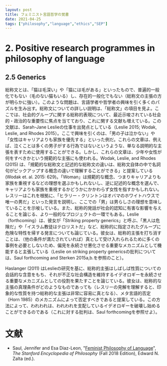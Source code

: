 ```yaml
---
layout: post
title: フェミニスト言語哲学の覚書
date: 2021-04-25
tags: ["philosophy","language","ethics","SEP"]
---
```


# 2. Positive research programmes in philosophy of language
## 2.5 Generics
総称文とは、「猫は毛深い」や「猫には毛がある」といったもので、普遍的一般化でもない（毛のない猫もいる）し、存在的一般化でもない（総称文の主張の方が明らかに強い）。このような問題は、言語学者や哲学者の興味を引く多くのパズルを生み出す。総称文についての詳しい説明は、「総称文」の項目を見よ。ここでは、社会的グループに関する総称的表現について、最近示唆されている社会的・政治的な重要性に焦点を当てており、これに関する文献も増えている。この文献は、Sarah-Jane Leslieの仕事を出発点としている（Leslie 2015; Wodak, Leslie, and Rhodes 2015）。ここで興味を引くのは、「男の子は泣かない」や「女性はキャリアよりも家族を優先する」といった例だ。これらの文章は、例えば、泣くことは多くの男子がする行為ではないというような、単なる説明的な主張を表すために使用することができる。しかし、これらの文章は、少年や女性が何をすべきかという規範的な主張にも使われる。Wodak, Leslie, and Rhodes (2015) は、「規範的な総称文と記述的な総称文の違いは、総称文自体の中で名詞句がピックアップする概念の違いで理解することができる」と提案している (Wodak et. al. 2015: 629)。「Woman」は規範的な概念、つまりキャリアよりも家族を重視するなどの理想を選ぶかもしれないし、逆に記述的な概念を選んで、キャリアよりも家族を重視するかどうかにかかわらず女性を指すかもしれない。レスリーはこれを根拠に、「ヒラリー・クリントンはオバマのホワイトハウスで唯一の男だ」といった発言を説明し、ここでの「男」は男らしさの理想を意味していることを示唆している。また、総称的発話が社会的認知に有害な影響を与えることを論じる、より一般的なプロジェクトの一環でもある。Leslie（forthcoming）は、彼女が「Striking property generics」と呼ぶ、「黒人は危険だ」や「イスラム教徒はテロリストだ」など、総称的に指定されたグループに危険な特性を帰する発言についても論じている。彼女は、総称的主張を打ち消すことは、（他の条件が満たされていれば）真として受け入れられるために多くの事例を必要としないため、偏見を永続させ悪化させる重要なメカニズムとして機能すると主張している（Leslie on striking property genericsの批判については、Saul forthcoming and Sterken 2015a,b.を参照のこと）。

Haslanger (2011) はLeslieの研究を基に、総称的主張はしばしば性質についての会話的な含意をもち、それが不正な社会構造を維持するイデオロギーを永続させる重要なメカニズムとしての役割を果たすことを論じている。彼女は、総称的な主張の真理条件がどのようなものであっても（レスリーの見解を理解すると、印象的な性質を持つ総称的な主張は非常に容易に真となる）、メタ言語的否定（Horn 1985）のメカニズムによって否定すべきであると提案している。この方法によって、われわれは、われわれを支配しているイデオロギーを破壊し始めることができるのである（これに対する批判は、Saul forthcomingを参照せよ）。


# 文献
- Saul, Jennifer and Esa Diaz-Leon, "[Feminist Philosophy of Language](https://plato.stanford.edu/archives/fall2018/entries/feminism-language/)", *The Stanford Encyclopedia of Philosophy* (Fall 2018 Edition), Edward N. Zalta (ed.).
